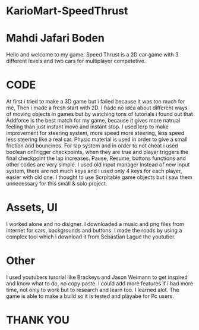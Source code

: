 # KarioMart-SpeedThrust


# Mahdi Jafari Boden


Hello and welcome to my game. Speed Thrust is a 2D car game with 3 different levels and two cars for multiplayer competetive. 

# CODE
At first i tried to make a 3D game but i failed because it was too much for me, Then i made a fresh start with 2D. I hade no idea about different ways of moving objects in games but by watching tons of tutorials i found out that Addforce is the best match for my game, because it gives more natrual feeling than just instant move and instant stop. I used lerp to make improvement for steering system, more speed more steering, less speed less steering like a real car. Physic material is used in order to give a small friction and bouncines.
 For lap system and in order to not cheat i used boolean onTrigger checkpoints, when they are true and player triggers the final checkpoint the lap increases. Pause, Resume, buttons functions and other codes are very simple.
 I used old input manager instead of new input system, there are not much keys and i used only 4 keys for each player, easier with old one. I thought to use Scrpitable game objects but i saw them unnecessary for this small & solo project.

# Assets, UI
I worked alone and no disigner.
I downloaded a music and png files from internet for cars, backgrounds and buttons.
I made the roads by using a complex tool which i download it from Sebastian Lague the youtuber.


# Other
I used youtubers turorial like Brackeys and Jason Weimann to get inspired and know what to do, no copy paste.
I could add more features if i had more time, not only to work but to research and learn too. I learned alot.
The game is able to make a build so it is tested and playabe for Pc users. 

# THANK YOU